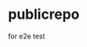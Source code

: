 # publicrepo
for e2e test




















































































































































































































































































































































































































































































































































































































































































































































































































































































































































































































































































































































































































































































































































































































































































































































































































































































































































































































































































































































































































































































































































































































































































































































































































































































































































































































